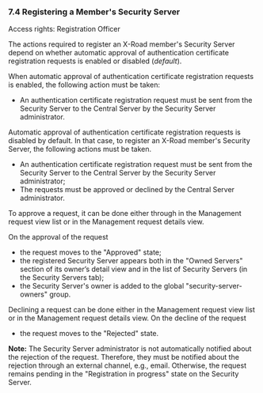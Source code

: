### 7.4 Registering a Member's Security Server

Access rights: Registration Officer

The actions required to register an X-Road member's Security Server depend on whether automatic approval of authentication certificate registration requests is enabled or disabled (_default_).

When automatic approval of authentication certificate registration requests is enabled, the following action must be taken:
- An authentication certificate registration request must be sent from the Security Server to the Central Server by the Security Server administrator.

Automatic approval of authentication certificate registration requests is disabled by default. In that case, to register an X-Road member's Security Server, the following actions must be taken.
- An authentication certificate registration request must be sent from the Security Server to the Central Server by the Security Server administrator;
- The requests must be approved or declined by the Central Server administrator.

To approve a request, it can be done either through in the Management request view list or in the Management request details view.

On the approval of the request
- the request moves to the "Approved" state;
- the registered Security Server appears both in the "Owned Servers" section of its owner’s detail view and in the list of Security Servers (in the Security Servers tab);
- the Security Server's owner is added to the global "security-server-owners" group.

Declining a request can be done either in the Management request view list or in the Management request details view.
On the decline of the request
- the request moves to the "Rejected" state.

**Note:** The Security Server administrator is not automatically notified about the rejection of the request. Therefore, they must be notified about the rejection through an external channel, e.g., email. Otherwise, the request remains pending in the "Registration in progress" state on the Security Server.
